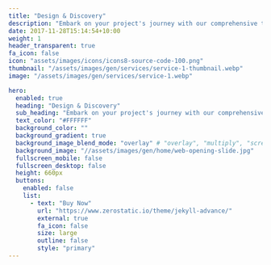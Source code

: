 ```yaml
---
title: "Design & Discovery"
description: "Embark on your project's journey with our comprehensive turn-key process. Delve deep into tailored solutions, encompassing consults, material and insert selection, and design evaluation."
date: 2017-11-28T15:14:54+10:00
weight: 1
header_transparent: true
fa_icon: false
icon: "assets/images/icons/icons8-source-code-100.png"
thumbnail: "/assets/images/gen/services/service-1-thumbnail.webp"
image: "/assets/images/gen/services/service-1.webp"

hero:
  enabled: true
  heading: "Design & Discovery"
  sub_heading: "Embark on your project's journey with our comprehensive turn-key process. Delve deep into tailored solutions, encompassing consults, material and insert selection, and design evaluation."
  text_color: "#FFFFFF"
  background_color: ""
  background_gradient: true
  background_image_blend_mode: "overlay" # "overlay", "multiply", "screen"
  background_image: "//assets/images/gen/home/web-opening-slide.jpg"
  fullscreen_mobile: false
  fullscreen_desktop: false
  height: 660px
  buttons:
    enabled: false
    list:
      - text: "Buy Now"
        url: "https://www.zerostatic.io/theme/jekyll-advance/"
        external: true
        fa_icon: false
        size: large
        outline: false
        style: "primary"
---
```

<div id="ff-compose"></div>
<script async defer src="https://formfacade.com/include/105635767408606641278/form/1FAIpQLSencyZ17bvsse-3KBzHYLZkehRParaKzGBZz_TkcEnEtWA8Tw/squarespace.js?div=ff-compose"></script>
